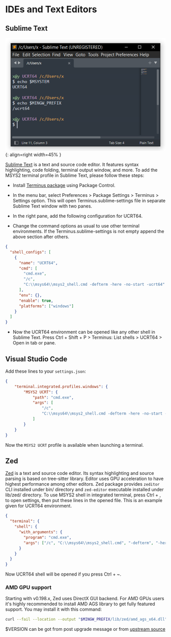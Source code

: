 # IDEs and Text Editors

## Sublime Text

![image](sublime.png){: align=right width=45% }

[Sublime Text](https://www.sublimetext.com/) is a text and source code editor.
It features syntax highlighting, code folding, terminal output window, and more.
To add the MSYS2 terminal profile in Sublime Text, please follow these steps:

* Install [Terminus package](https://packagecontrol.io/packages/Terminus) using
  Package Control.

* In the menu bar, select Preferences > Package Settings > Terminus > Settings
  option. This will open Terminus.sublime-settings file in separate Sublime Text
  window with two panes.

* In the right pane, add the following configuration for UCRT64.

* Change the command options as usual to use other terminal environments. If the
  Terminus.sublime-settings is not empty append the above section after others.

```json
{
  "shell_configs": [
    {
      "name": "UCRT64",
      "cmd": [
        "cmd.exe",
        "/c",
        "C:\\msys64\\msys2_shell.cmd -defterm -here -no-start -ucrt64"
      ],
      "env": {},
      "enable": true,
      "platforms": ["windows"]
    }
  ]
}
```

* Now the UCRT64 environment can be opened like any other shell in Sublime Text.
  Press Ctrl + Shift + P > Terminus: List shells > UCRT64 > Open in tab or pane.

## Visual Studio Code

Add these lines to your `settings.json`:

```json
{
    "terminal.integrated.profiles.windows": {
        "MSYS2 UCRT": {
            "path": "cmd.exe",
            "args": [
                "/c",
                "C:\\msys64\\msys2_shell.cmd -defterm -here -no-start -ucrt64"
            ]
        }
    }
}
```

Now the `MSYS2 UCRT` profile is available when launching a terminal.

## Zed

[Zed](https://zed.dev/) is a text and source code editor. Its syntax
highlighting and source parsing is based on tree-sitter library. Editor uses
GPU acceleration to have highest performance among other editors. Zed
package provides `zeditor` CLI installed under bin/ directory and `zed-editor`
executable installed under lib/zed/ directory. To use MSYS2 shell in integrated
terminal, press Ctrl + , to open settings, then put these lines in the opened
file. This is an example given for UCRT64 environment.

```json
{
  "terminal": {
    "shell": {
      "with_arguments": {
        "program": "cmd.exe",
        "args": ["/c", "C:\\msys64\\msys2_shell.cmd", "-defterm", "-here", "-no-start", "-ucrt64"]
      }
    }
  }
}
```

Now UCRT64 shell will be opened if you press Ctrl + ~.

### AMD GPU support

Starting with v0.198.x, Zed uses DirectX GUI backend. For AMD GPUs users it's
highly recommended to install AMD AGS library to get fully featured support.
You may install it with this command:

```bash
curl --fail --location --output "$MINGW_PREFIX/lib/zed/amd_ags_x64.dll" https://github.com/GPUOpen-LibrariesAndSDKs/AGS_SDK/raw/v$VERSION/ags_lib/lib/amd_ags_x64.dll
```

$VERSION can be got from post upgrade message or from [upstream source](https://github.com/search?q=repo%3Azed-industries%2Fzed+DownloadAMDGpuServices&type=code)
